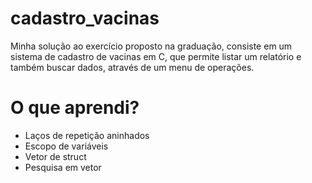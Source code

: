 # cadastro_vacinas

Minha solução ao exercício proposto na graduação, consiste em um sistema de cadastro de vacinas em C, que permite listar um relatório e também buscar dados, através de um menu de operações.

# O que aprendi?

- Laços de repetição aninhados
- Escopo de variáveis
- Vetor de struct
- Pesquisa em vetor
